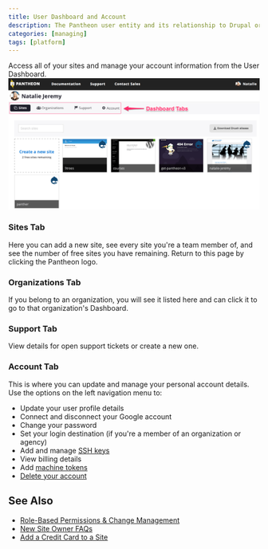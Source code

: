 ```yaml
---
title: User Dashboard and Account
description: The Pantheon user entity and its relationship to Drupal or WordPress sites, teams, and organizations.
categories: [managing]
tags: [platform]
---
```


Access all of your sites and manage your account information from the User Dashboard.
![Site Dashboard](/source/docs/assets/images/pantheon-user-dashboard1.png)

### Sites Tab
Here you can add a new site, see every site you're a team member of, and see the number of free sites you have remaining. Return to this page by clicking the Pantheon logo.

### Organizations Tab
If you belong to an organization, you will see it listed here and can click it to go to that organization's Dashboard.

### Support Tab
View details for open support tickets or create a new one.

### Account Tab
This is where you can update and manage your personal account details. Use the options on the left navigation menu to:

- Update your user profile details
- Connect and disconnect your Google account
- Change your password  
- Set your login destination (if you're a member of an organization or agency)  
- Add and manage [SSH keys](/docs/generate-ssh-key/)  
- View billing details  
- Add [machine tokens](/docs/machine-tokens/)  
- [Delete your account](/docs/delete-account/)

## See Also
- [Role-Based Permissions & Change Management](/docs/change-management/)
- [New Site Owner FAQs](/docs/site-owner-faq/)
- [Add a Credit Card to a Site](/docs/site-payments/)
